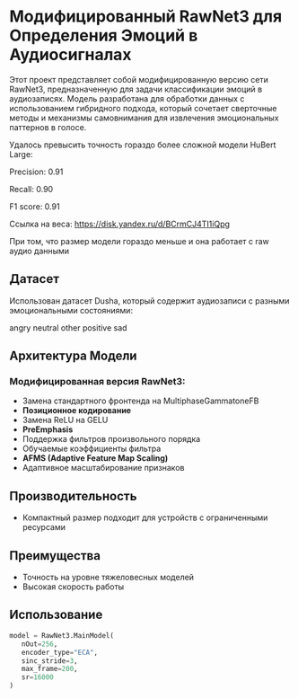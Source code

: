 # Модифицированный RawNet3 для Определения Эмоций в Аудиосигналах

Этот проект представляет собой модифицированную версию сети RawNet3, предназначенную для задачи классификации эмоций в аудиозаписях. Модель разработана для обработки данных с использованием гибридного подхода, который сочетает сверточные методы и механизмы самовнимания для извлечения эмоциональных паттернов в голосе.

Удалось превысить точность гораздо более сложной модели HuBert Large:

Precision: 0.91

Recall: 0.90

F1 score: 0.91

Ссылка на веса: https://disk.yandex.ru/d/BCrmCJ4TI1iQpg

При том, что размер модели гораздо меньше и она работает с raw аудио данными

## Датасет

Использован датасет Dusha, который содержит аудиозаписи с разными эмоциональными состояниями:

angry
neutral
other
positive
sad

## Архитектура Модели

### Модифицированная версия RawNet3:

- Замена стандартного фронтенда на MultiphaseGammatoneFB
- **Позиционное кодирование**
- Замена ReLU на GELU
- **PreEmphasis**
- Поддержка фильтров произвольного порядка
- Обучаемые коэффициенты фильтра
- **AFMS (Adaptive Feature Map Scaling)**  
- Адаптивное масштабирование признаков

## Производительность
- Компактный размер подходит для устройств с ограниченными ресурсами

## Преимущества
- Точность на уровне тяжеловесных моделей
- Высокая скорость работы

## Использование
```python
model = RawNet3.MainModel(
   nOut=256,
   encoder_type="ECA",
   sinc_stride=3,
   max_frame=200,
   sr=16000
)